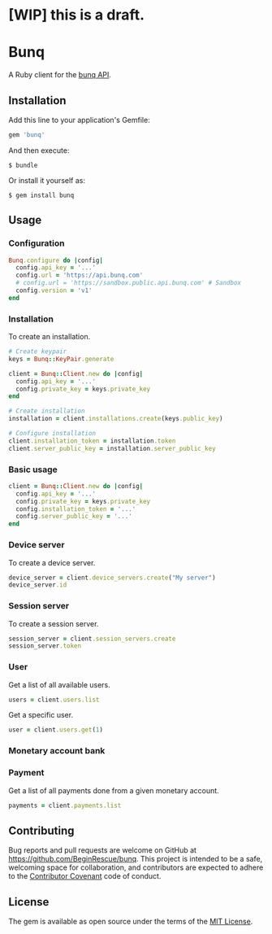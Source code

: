 # [WIP] this is a draft.

# Bunq

A Ruby client for the [bunq API](https://doc.bunq.com).

## Installation

Add this line to your application's Gemfile:

```ruby
gem 'bunq'
```

And then execute:

    $ bundle

Or install it yourself as:

    $ gem install bunq

## Usage

### Configuration

```ruby
Bunq.configure do |config|
  config.api_key = '...'
  config.url = 'https://api.bunq.com'
  # config.url = 'https://sandbox.public.api.bunq.com' # Sandbox
  config.version = 'v1'
end
```

### Installation

To create an installation.

```ruby
# Create keypair
keys = Bunq::KeyPair.generate

client = Bunq::Client.new do |config|
  config.api_key = '...'
  config.private_key = keys.private_key
end

# Create installation
installation = client.installations.create(keys.public_key)

# Configure installation
client.installation_token = installation.token
client.server_public_key = installation.server_public_key
```

### Basic usage

```ruby
client = Bunq::Client.new do |config|
  config.api_key = '...'
  config.private_key = keys.private_key 
  config.installation_token = '...'
  config.server_public_key = '...'
end
```

### Device server

To create a device server.

```ruby
device_server = client.device_servers.create("My server")
device_server.id
```

### Session server

To create a session server.

```ruby
session_server = client.session_servers.create
session_server.token
```

### User

Get a list of all available users.

```ruby
users = client.users.list
```

Get a specific user.

```ruby
user = client.users.get(1)
```

### Monetary account bank

### Payment

Get a list of all payments done from a given monetary account.

```ruby
payments = client.payments.list
```

## Contributing

Bug reports and pull requests are welcome on GitHub at https://github.com/BeginRescue/bunq. This project is intended to be a safe, welcoming space for collaboration, and contributors are expected to adhere to the [Contributor Covenant](http://contributor-covenant.org) code of conduct.

## License

The gem is available as open source under the terms of the [MIT License](http://opensource.org/licenses/MIT).